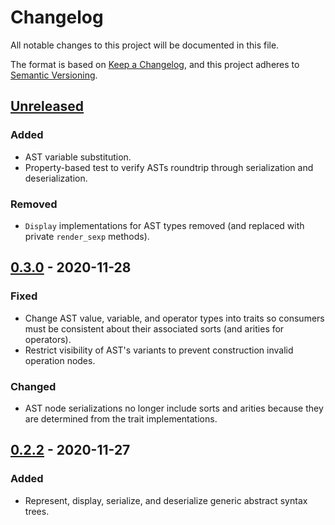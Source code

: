 # Changelog
All notable changes to this project will be documented in this file.

The format is based on [Keep a Changelog](https://keepachangelog.com/en/1.0.0/),
and this project adheres to [Semantic Versioning](https://semver.org/spec/v2.0.0.html).

## [Unreleased]
### Added
- AST variable substitution.
- Property-based test to verify ASTs roundtrip through serialization and deserialization.

### Removed
- `Display` implementations for AST types removed (and replaced with private `render_sexp` methods).

## [0.3.0] - 2020-11-28
### Fixed
- Change AST value, variable, and operator types into traits so consumers must be consistent about their associated sorts (and arities for operators).
- Restrict visibility of AST's variants to prevent construction invalid operation nodes.

### Changed
- AST node serializations no longer include sorts and arities because they are determined from the trait implementations.

## [0.2.2] - 2020-11-27
### Added
- Represent, display, serialize, and deserialize generic abstract syntax trees.

[Unreleased]: https://github.com/mx00s/mx00s/compare/0.3.0...HEAD
[0.3.0]: https://github.com/mx00s/syntastic/compare/0.2.2...0.3.0
[0.2.2]: https://github.com/mx00s/syntastic/compare/0.1.0...0.2.2
